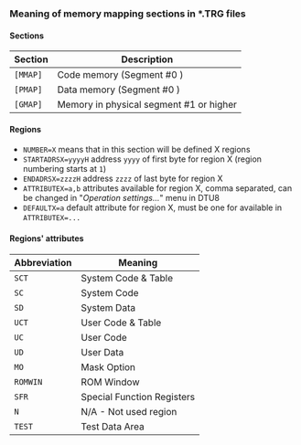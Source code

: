 ### Meaning of memory mapping sections in *.TRG files
#### Sections

|Section | Description                 |
| ---    | ---                         |
| `[MMAP]` | Code memory (Segment #0 ) |
| `[PMAP]` | Data memory (Segment #0 ) |
| `[GMAP]` | Memory in physical segment #1 or higher |

#### Regions
- `NUMBER=X` means that in this section will be defined X regions
- `STARTADRSX=yyyyH` address `yyyy` of first byte for region X (region numbering starts at `1`)
- `ENDADRSX=zzzzH` address `zzzz` of last byte for region X
- `ATTRIBUTEX=a,b` attributes available for region X, comma separated, can be changed in "_Operation settings..._" menu in DTU8
- `DEFAULTX=a` default attribute for region X, must be one for available in `ATTRIBUTEX=...`

#### Regions' attributes
| Abbreviation | Meaning                    |
| ---          |  ---                       |
| `SCT`        | System Code & Table        |
| `SC`         | System Code                |
| `SD`         | System Data                |
| `UCT`        | User Code & Table          |
| `UC`         | User Code                  |
| `UD`         | User Data                  |
| `MO`         | Mask Option                |
| `ROMWIN`     | ROM Window                 |
| `SFR`        | Special Function Registers |
| `N`          | N/A - Not used region      |
| `TEST`       | Test Data Area             |
